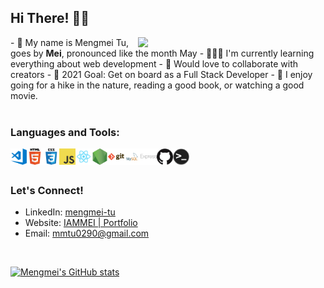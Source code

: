 

## Hi There! 👋🏼

<img align="right" src="https://media.giphy.com/media/ASy3PKVFnk7ZK/giphy.gif" width="300px">
-  💬  My name is Mengmei Tu, goes by <b>Mei</b>, pronounced like the month May
- 👩🏻‍💻  I'm currently learning everything about web development
- 👀  Would love to collaborate with creators
- 🌟  2021 Goal: Get on board as a Full Stack Developer  
- 🧚  I enjoy going for a hike in the nature, reading a good book, or watching a good movie.


<br>
<br>

### Languages and Tools:

<img align="left" alt="Visual Studio Code" width="26px" src="https://raw.githubusercontent.com/github/explore/80688e429a7d4ef2fca1e82350fe8e3517d3494d/topics/visual-studio-code/visual-studio-code.png" />
<img align="left" alt="HTML5" width="26px" src="https://raw.githubusercontent.com/github/explore/80688e429a7d4ef2fca1e82350fe8e3517d3494d/topics/html/html.png" />
<img align="left" alt="CSS3" width="26px" src="https://raw.githubusercontent.com/github/explore/80688e429a7d4ef2fca1e82350fe8e3517d3494d/topics/css/css.png" />
<img align="left" alt="JavaScript" width="26px" src="https://raw.githubusercontent.com/github/explore/80688e429a7d4ef2fca1e82350fe8e3517d3494d/topics/javascript/javascript.png" />
<img align="left" alt="React" width="26px" src="https://raw.githubusercontent.com/github/explore/80688e429a7d4ef2fca1e82350fe8e3517d3494d/topics/react/react.png" />
<img align="left" alt="Node.js" width="26px" src="https://raw.githubusercontent.com/github/explore/80688e429a7d4ef2fca1e82350fe8e3517d3494d/topics/nodejs/nodejs.png" />
<img align="left" alt="Git" width="26px" src="https://raw.githubusercontent.com/github/explore/80688e429a7d4ef2fca1e82350fe8e3517d3494d/topics/git/git.png" />
<img align="left" alt="Terminal" width="26px" src="https://raw.githubusercontent.com/github/explore/80688e429a7d4ef2fca1e82350fe8e3517d3494d/topics/mysql/mysql.png" />
<img align="left" alt="Terminal" width="26px" src="https://raw.githubusercontent.com/github/explore/80688e429a7d4ef2fca1e82350fe8e3517d3494d/topics/express/express.png" />  
<img align="left" alt="GitHub" width="26px" src="https://raw.githubusercontent.com/github/explore/78df643247d429f6cc873026c0622819ad797942/topics/github/github.png" />
<img align="left" alt="Terminal" width="26px" src="https://raw.githubusercontent.com/github/explore/80688e429a7d4ef2fca1e82350fe8e3517d3494d/topics/terminal/terminal.png" /> 
<br>
<br>


### Let's Connect!
- LinkedIn: <a href="https://www.linkedin.com/in/mengmei-tu/" target="_blank">mengmei-tu</a>
- Website: <a href="https://iammei.com" target="_blank">IAMMEI | Portfolio</a>
- Email: <a href="mailto:mmtu0290@gmail.com" target="_blank">mmtu0290@gmail.com</a>

<br>


[![Mengmei's GitHub stats](https://github-readme-stats.vercel.app/api?username=mmeii&show_icons=true&theme=calm)](https://github.com/mmeii/github-readme-stats)


